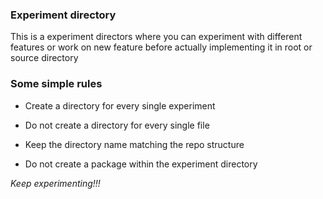 ### Experiment directory

<p>This is a experiment directors where you can experiment with
different features or work on new feature before actually implementing it in 
root or source directory</p>

### Some simple rules
<ul>

<li><p>Create a directory for every single experiment</p></li>
<li><p>Do not create a directory for every single file</p></li>
<li><p>Keep the directory name matching the repo structure </p></li>
<li><p>Do not create a package within the experiment directory</p></li>
</ul>

<p><i>Keep experimenting!!!</i></p>




